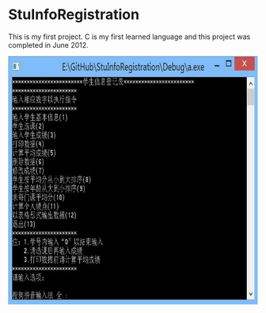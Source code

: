 StuInfoRegistration
===================

This is my first project. C is my first learned language and this project was completed in June 2012. 

<img src='mdimage/image01.jpg' height='500px'/>